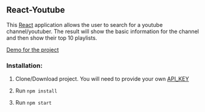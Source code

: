 ## React-Youtube

This [React](https://reactjs.org/) application allows the user to search for a youtube channel/youtuber. The result will show the basic information for the channel and then show their top 10 playlists.

[Demo for the project](https://ytbrowser27.firebaseapp.com/)

### Installation:

1. Clone/Download project. You will need to provide your own [API_KEY](https://developers.google.com/youtube/v3/getting-started)

2. Run `npm install`

3. Run `npm start`

